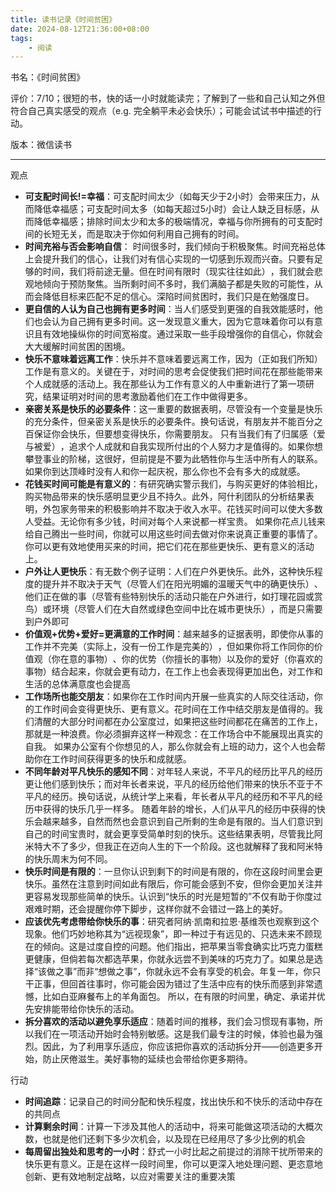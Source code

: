 ```yaml
---
title: 读书记录《时间贫困》
date: 2024-08-12T21:36:00+08:00
tags:
    - 阅读
---
```


书名：《时间贫困》

评价：7/10；很短的书，快的话一小时就能读完；了解到了一些和自己认知之外但符合自己真实感受的观点（e.g. 完全躺平未必会快乐）；可能会试试书中描述的行动。

版本：微信读书

---

观点
- **可支配时间长!=幸福**：可支配时间太少（如每天少于2小时）会带来压力，从而降低幸福感；可支配时间太多（如每天超过5小时）会让人缺乏目标感，从而降低幸福感；排除时间太少和太多的极端情况，幸福与你所拥有的可支配时间的长短无关，而是取决于你如何利用自己拥有的时间。
- **时间充裕与否会影响自信**： 时间很多时，我们倾向于积极聚焦。时间充裕总体上会提升我们的信心，让我们对有信心实现的一切感到乐观而兴奋。只要有足够的时间，我们将前途无量。但在时间有限时（现实往往如此）​，我们就会悲观地倾向于预防聚焦。当所剩时间不多时，我们满脑子都是失败的可能性，从而会降低目标来匹配不足的信心。深陷时间贫困时，我们只是在勉强度日。  
- **更自信的人认为自己也拥有更多时间**：当人们感受到更强的自我效能感时，他们也会认为自己拥有更多时间。这一发现意义重大，因为它意味着你可以有意识且有效地操纵你的时间宽裕度。通过采取一些手段增强你的自信心，你就会大大缓解时间贫困的困境。  
- **快乐不意味着远离工作**：快乐并不意味着要远离工作，因为（正如我们所知）工作是有意义的。关键在于，对时间的思考会促使我们把时间花在那些能带来个人成就感的活动上。我在那些认为工作有意义的人中重新进行了第一项研究，结果证明对时间的思考激励着他们在工作中做得更多。 
- **亲密关系是快乐的必要条件**：这一重要的数据表明，尽管没有一个变量是快乐的充分条件，但亲密关系是快乐的必要条件。换句话说，有朋友并不能百分之百保证你会快乐，但要想变得快乐，你需要朋友。 只有当我们有了归属感（爱与被爱）​，追求个人成就和自我实现所付出的个人努力才是值得的。如果你想攀登事业的阶梯，这很好，但前提是不要为此牺牲你与生活中所有人的联系。如果你到达顶峰时没有人和你一起庆祝，那么你也不会有多大的成就感。 
- **花钱买时间可能是有意义的**：有研究确实警示我们，与购买更好的体验相比，购买物品带来的快乐感明显更少且不持久。此外，阿什利团队的分析结果表明，外包家务带来的积极影响并不取决于收入水平。花钱买时间可以使大多数人受益。无论你有多少钱，时间对每个人来说都一样宝贵。 如果你花点儿钱来给自己腾出一些时间，你就可以用这些时间去做对你来说真正重要的事情了。你可以更有效地使用买来的时间，把它们花在那些更快乐、更有意义的活动上。  
- **户外让人更快乐**：有无数个例子证明：人们在户外更快乐。此外，这种快乐程度的提升并不取决于天气（尽管人们在阳光明媚的温暖天气中的确更快乐）​、他们正在做的事（尽管有些特别快乐的活动只能在户外进行，如打理花园或赏鸟）或环境（尽管人们在大自然或绿色空间中比在城市更快乐）​，而是只需要到户外即可
- **价值观+优势+爱好=更满意的工作时间**：越来越多的证据表明，即使你从事的工作并不完美（实际上，没有一份工作是完美的）​，但如果你将工作同你的价值观（你在意的事物）​、你的优势（你擅长的事物）以及你的爱好（你喜欢的事物）结合起来，你就会更有动力，在工作上也会表现得更加出色，对工作和生活的总体满意度也会提高  
- **工作场所也能交朋友**：如果你在工作时间内开展一些真实的人际交往活动，你的工作时间会变得更快乐、更有意义。花时间在工作中结交朋友是值得的。我们清醒的大部分时间都在办公室度过，如果把这些时间都花在痛苦的工作上，那就是一种浪费。你必须摒弃这样一种观念：在工作场合中不能展现出真实的自我。 如果办公室有个你想见的人，那么你就会有上班的动力，这个人也会帮助你在工作时间获得更多的快乐和成就感。 
- **不同年龄对平凡快乐的感知不同**：对年轻人来说，不平凡的经历比平凡的经历更让他们感到快乐；而对年长者来说，平凡的经历给他们带来的快乐不亚于不平凡的经历。换句话说，从统计学上来看，年长者从平凡的经历和不平凡的经历中获得的快乐几乎一样多。 随着年龄的增长，人们从平凡的经历中获得的快乐会越来越多，自然而然也会意识到自己所剩的生命是有限的。当人们意识到自己的时间宝贵时，就会更享受简单时刻的快乐。这些结果表明，尽管我比阿米特大不了多少，但我正在迈向人生的下一个阶段。这也就解释了我和阿米特的快乐周末为何不同。   
- **快乐时间是有限的**：一旦你认识到剩下的时间是有限的，你在这段时间里会更快乐。虽然在注意到时间如此有限后，你可能会感到不安，但你会更加关注并更容易发现那些简单的快乐。认识到“快乐的时光是短暂的”不仅有助于你度过艰难时期，还会提醒你停下脚步，这样你就不会错过一路上的美好。  
- **应该优先考虑带给你快乐的事**：研究者阿纳·凯南和拉恩·基维茨也观察到这个现象。他们巧妙地称其为“远视现象”​，即一种过于有远见的、只选未来不顾现在的倾向。这是过度自控的问题。他们指出，把苹果当零食确实比巧克力蛋糕更健康，但倘若每次都选苹果，你就永远尝不到美味的巧克力了。如果总是选择“该做之事”而非“想做之事”​，你就永远不会有享受的机会。年复一年，你只干正事，但回首往事时，你可能会因为错过了生活中应有的快乐而感到非常遗憾，比如白亚麻餐布上的羊角面包。  所以，在有限的时间里，确定、承诺并优先安排能带给你快乐的活动。
- **拆分喜欢的活动以避免享乐适应**：随着时间的推移，我们会习惯现有事物，所以我们在一项活动开始时会特别敏感。这是我们最专注的时候，体验也最为强烈。因此，为了利用享乐适应，你应该把你喜欢的活动拆分开——创造更多开始，防止厌倦滋生。美好事物的延续也会带给你更多期待。 

行动
- **时间追踪**：记录自己的时间分配和快乐程度，找出快乐和不快乐的活动中存在的共同点
- **计算剩余时间**：计算一下涉及其他人的活动中，将来可能做这项活动的大概次数，也就是他们还剩下多少次机会，以及现在已经用尽了多少比例的机会
- **每周留出独处和思考的一小时**：舒式一小时比起之前提过的消除干扰所带来的快乐更有意义。正是在这样一段时间里，你可以更深入地处理问题、更恣意地创新、更有效地制定战略，以应对需要关注的重要决策
